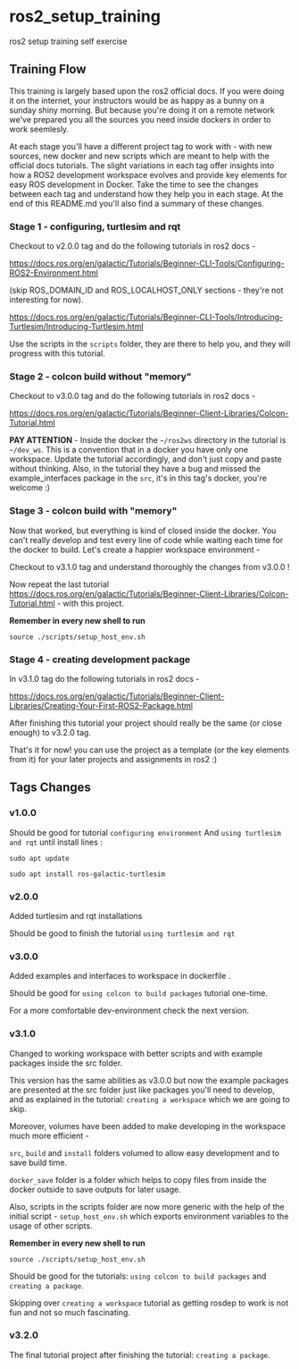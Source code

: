 # ros2_setup_training
ros2 setup training self exercise

## Training Flow
This training is largely based upon the ros2 official docs. If you were doing it on the internet, your instructors would be as happy as a bunny on a sunday shiny morning. But because you're doing it on a remote network we've prepared you all the sources you need inside dockers in order to work seemlesly. 

At each stage you'll have a different project tag to work with - with new sources, new docker and new scripts which are meant to help with the official docs tutorials. The slight variations in each tag offer insights into how a ROS2 development workspace evolves and provide key elements for easy ROS development in Docker. Take the time to see the changes between each tag and understand how they help you in each stage. At the end of this README.md you'll also find a summary of these changes. 

### Stage 1 - configuring, turtlesim and rqt
Checkout to v2.0.0 tag and do the following tutorials in ros2 docs - 

https://docs.ros.org/en/galactic/Tutorials/Beginner-CLI-Tools/Configuring-ROS2-Environment.html

(skip ROS_DOMAIN_ID and ROS_LOCALHOST_ONLY sections - they're not interesting for now). 

https://docs.ros.org/en/galactic/Tutorials/Beginner-CLI-Tools/Introducing-Turtlesim/Introducing-Turtlesim.html

Use the scripts in the `scripts` folder, they are there to help you, and they will progress with this tutorial.

### Stage 2 - colcon build without "memory" 
Checkout to v3.0.0 tag and do the following tutorials in ros2 docs - 

https://docs.ros.org/en/galactic/Tutorials/Beginner-Client-Libraries/Colcon-Tutorial.html

**PAY ATTENTION**  - Inside the docker the `~/ros2ws` directory in the tutorial is `~/dev_ws`. This is a convention that in a docker you have only one workspace. Update the tutorial accordingly, and don't just copy and paste without thinking. Also, in the tutorial they have a bug and missed the example_interfaces package in the `src`, it's in this tag's docker, you're welcome :) 

### Stage 3 - colcon build with "memory" 
Now that worked, but everything is kind of closed inside the docker. You can't really develop and test every line of code while waiting each time for the docker to build. Let's create a happier workspace environment - 

Checkout to v3.1.0 tag and understand thoroughly the changes from v3.0.0 ! 

Now repeat the last tutorial https://docs.ros.org/en/galactic/Tutorials/Beginner-Client-Libraries/Colcon-Tutorial.html - with this project. 

**Remember in every new shell to run**
```
source ./scripts/setup_host_env.sh
```

### Stage 4 - creating development package
In v3.1.0 tag do the following tutorials in ros2 docs -

https://docs.ros.org/en/galactic/Tutorials/Beginner-Client-Libraries/Creating-Your-First-ROS2-Package.html

After finishing this tutorial your project should really be the same (or close enough) to v3.2.0 tag. 

That's it for now! you can use the project as a template (or the key elements from it) for your later projects and assignments in ros2 :) 


## Tags Changes

### v1.0.0
Should be good for tutorial `configuring environment`
And `using turtlesim and rqt` until install lines : 
```
sudo apt update

sudo apt install ros-galactic-turtlesim
```

### v2.0.0
Added turtlesim and rqt installations 

Should be good to finish the tutorial `using turtlesim and rqt`

### v3.0.0
Added examples and interfaces to workspace in dockerfile . 

Should be good for `using colcon to build packages` tutorial one-time. 

For a more comfortable dev-environment check the next version.


### v3.1.0
Changed to working workspace with better scripts and with example packages inside the src folder.

This version has the same abilities as v3.0.0 but now the example packages are presented at the src folder just like packages you'll need to develop, and as explained in the tutorial: `creating a workspace` which we are going to skip. 

Moreover, volumes have been added to make developing in the workspace much more efficient - 


`src`, `build` and `install` folders volumed to allow easy development and to save build time. 

`docker_save` folder is a folder which helps to copy files from inside the docker outside to save outputs for later usage. 

Also, scripts in the scripts folder are now more generic with the help of the initial script - `setup_host_env.sh` which exports environment variables to the usage of other scripts. 

**Remember in every new shell to run**
```
source ./scripts/setup_host_env.sh
```

Should be good for the tutorials: `using colcon to build packages`  and `creating a package`. 

Skipping over `creating a workspace` tutorial as getting rosdep to work is not fun and not so much fascinating.


### v3.2.0
The final tutorial project after finishing the tutorial: `creating a package`. 
